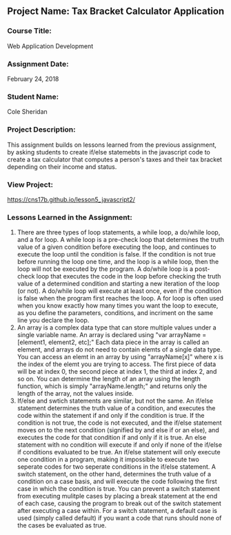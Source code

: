 ## Project Name:  Tax Bracket Calculator Application

### Course Title:
Web Application Development

### Assignment Date:  
February 24, 2018

### Student Name:  
Cole Sheridan

### Project Description:
This assignment builds on lessons learned from the previous assignment, by asking students to create if/else statemebts in the javascript code to create a tax calculator that computes a person's taxes and their tax bracket depending on their income and status.

### View Project:
https://cns17b.github.io/lesson5_javascript2/

### Lessons Learned in the Assignment:
1. There are three types of loop statements, a while loop, a do/while loop, and a for loop.  A while loop is a pre-check loop that determines the truth value of a given condition before executing the loop, and continues to execute the loop until the condition is false.  If the condition is not true before running the loop one time, and the loop is a while loop, then the loop will not be executed by the program.  A do/while loop is a post-check loop that executes the code in the loop before checking the truth value of a determined condition and starting a new iteration of the loop (or not).  A do/while loop will execute at least once, even if the condition is false when the program first reaches the loop.  A for loop is often used when you know exactly how many times you want the loop to execute, as you define the parameters, conditions, and incriment on the same line you declare the loop.
2. An array is a complex data type that can store multiple values under a single variable name.  An array is declared using "var arrayName = [element1, element2, etc];"  Each data piece in the array is called an element, and arrays do not need to contain elemts of a single data type.  You can access an elemt in an array by using "arrayName[x]" where x is the index of the elemt you are trying to access.  The first piece of data will be at index 0, the second piece at index 1, the third at index 2, and so on.  You can determine the length of an array using the length function, which is simply "arrayName.length;" and returns only the length of the array, not the values inside.
3. If/else and swtich statements are similar, but not the same.  An if/else statement determines the truth value of a condition, and executes the code within the statement if and only if the condition is true.  If the condition is not true, the code is not executed, and the if/else statement moves on to the next condition (signified by and else if or an else), and executes the code for that condition if and only if it is true.  An else statement with no condition will execute if and only if none of the if/else if conditions evaluated to be true.  An if/else statement will only execute one condition in a program, making it impossible to execute two seperate codes for two seperate conditions in the if/else statement.  A switch statement, on the other hand, determines the truth value of a condition on a case basis, and will execute the code following the first case in which the condition is true.  You can prevent a switch statement from executing mulitple cases by placing a break statement at the end of each case, causing the program to break out of the switch statement after executing a case within.  For a switch statement, a default case is used (simply called default) if you want a code that runs should none of the cases be evaluated as true.

